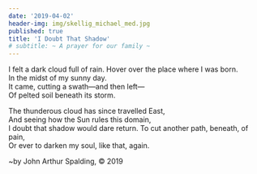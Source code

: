 ```yaml
---
date: '2019-04-02'
header-img: img/skellig_michael_med.jpg
published: true
title: 'I Doubt That Shadow'
# subtitle: ~ A prayer for our family ~
---
```



I felt a dark cloud full of rain. 
Hover over the place where I was born.  
In the midst of my sunny day.  
It came, cutting a swath—and then left—  
Of pelted soil beneath its storm.  
  
The thunderous cloud has since travelled East,  
And seeing how the Sun rules this domain,  
I doubt that shadow would dare return. 
To cut another path, beneath, of pain,  
Or ever to darken my soul, like that, again.  
  
~by John Arthur Spalding, © 2019
